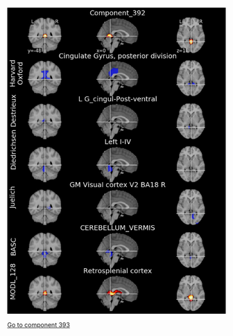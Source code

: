 


![392](preliminary/392.jpg "Component 392")

[Go to component 393](https://parietal-inria.github.io/MODL_atlas/512/393 "Component 393")